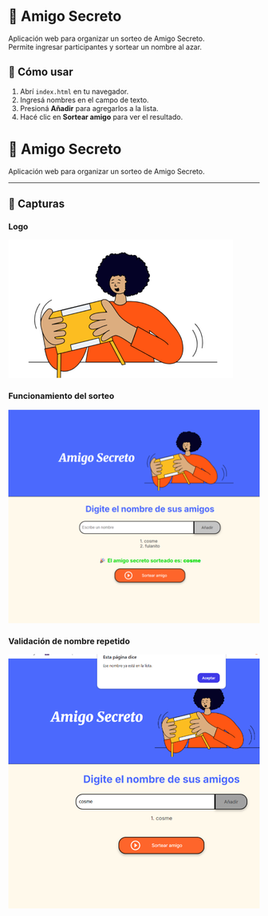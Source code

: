 # 🎁 Amigo Secreto

Aplicación web para organizar un sorteo de Amigo Secreto.  
Permite ingresar participantes y sortear un nombre al azar.

## 🚀 Cómo usar
1. Abrí `index.html` en tu navegador.
2. Ingresá nombres en el campo de texto.
3. Presioná **Añadir** para agregarlos a la lista.
4. Hacé clic en **Sortear amigo** para ver el resultado.

# 🎁 Amigo Secreto

Aplicación web para organizar un sorteo de Amigo Secreto.

---

## 📸 Capturas

### Logo
![Logo](./assets/amigo-secreto.png)

### Funcionamiento del sorteo
![Ejemplo del sorteo](./assets/amigo-secreto-sorteo.png)

### Validación de nombre repetido
![Alerta de validación](./assets/amigo-secreto-alerta.png)

